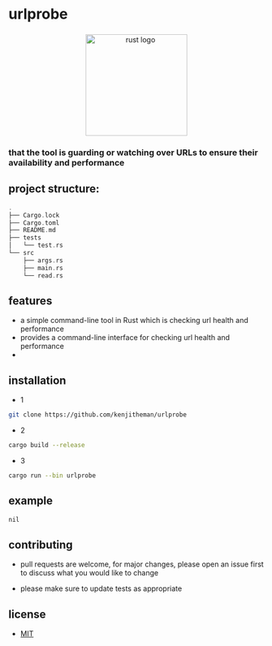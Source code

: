 # urlprobe

###

<div align="center">
  <img src="https://cdn.jsdelivr.net/gh/devicons/devicon/icons/rust/rust-plain.svg" height="200" alt="rust logo"  />
</div>

###

### that the tool is guarding or watching over URLs to ensure their availability and performance

## project structure:

```rust
.
├── Cargo.lock
├── Cargo.toml
├── README.md
├── tests
│   └── test.rs
└── src
    ├── args.rs
    ├── main.rs
    └── read.rs
```

## features

- a simple command-line tool in Rust which is checking url health and performance 
- provides a command-line interface for checking url health and performance
- 

## installation

- 1

```sh
git clone https://github.com/kenjitheman/urlprobe
```

- 2

```sh
cargo build --release
```

- 3

```sh
cargo run --bin urlprobe
```

## example

```sh
nil
```

## contributing

- pull requests are welcome, for major changes, please open an issue first to
  discuss what you would like to change

- please make sure to update tests as appropriate

## license

- [MIT](https://choosealicense.com/licenses/mit/)
